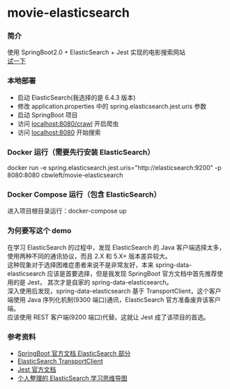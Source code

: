 # movie-elasticsearch
### 简介
使用 SpringBoot2.0 + ElasticSearch + Jest 实现的电影搜索网站<br>
[试一下](http://s.cbwleft.top)<br>

### 本地部署
* 启动 ElasticSearch(我选择的是 6.4.3 版本)
* 修改 application.properties 中的 spring.elasticsearch.jest.uris 参数
* 启动 SpringBoot 项目
* 访问 <localhost:8080/crawl> 开启爬虫
* 访问 <localhost:8080> 开始搜索

### Docker 运行（需要先行安装 ElasticSearch）
docker run -e spring.elasticsearch.jest.uris="http://elasticsearch:9200" -p 8080:8080 cbwleft/movie-elasticsearch

### Docker Compose 运行（包含 ElasticSearch）
进入项目根目录运行：docker-compose up

### 为何要写这个 demo
在学习 ElasticSearch 的过程中，发现 ElasticSearch 的 Java 客户端选择太多，使用两种不同的通讯协议，而且 2.X 和 5.X+ 版本差异较大。<br>
这种现象对于选择困难症患者来说不是非常友好，本来 spring-data-elasticsearch 应该是首要选择，但是我发现 SpringBoot 官方文档中首先推荐使用的是 Jest，
其次才是自家的 spring-data-elasticsearch。<br>
深入使用后发现，spring-data-elasticsearch 基于 TransportClient，这个客户端使用 Java 序列化机制(9300 端口)通讯，ElasticSearch 官方准备废弃该客户端。<br>
应该使用 REST 客户端(9200 端口)代替。这就让 Jest 成了该项目的首选。

### 参考资料
* [SpringBoot 官方文档 ElasticSearch 部分](https://docs.spring.io/spring-boot/docs/2.1.3.RELEASE/reference/htmlsingle/#boot-features-elasticsearch)
* [ElasticSearch TransportClient](https://www.elastic.co/guide/en/elasticsearch/client/java-api/6.4/java-api.html)
* [Jest 官方文档](https://github.com/searchbox-io/Jest/tree/master/jest)
* [个人整理的 ElasticSearch 学习思维导图](http://naotu.baidu.com/file/3b7f1dec1a487abf6ffe51f1a950744b?token=e08546f6ca1fa320)
